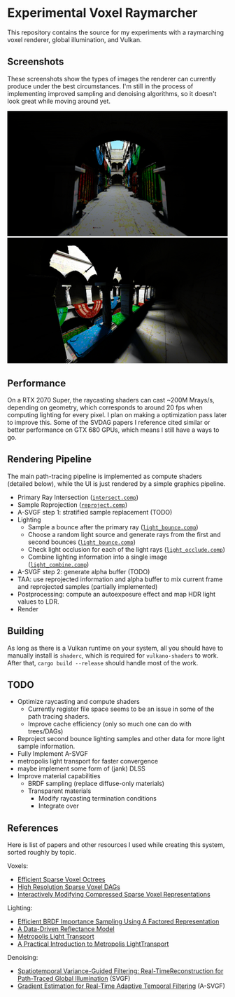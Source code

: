Experimental Voxel Raymarcher
============================

This repository contains the source for my experiments with a raymarching voxel renderer, global illumination, and Vulkan.

## Screenshots

These screenshots show the types of images the renderer can currently produce under the best circumstances. I'm still in the process of implementing improved sampling and denoising algorithms, so it doesn't look great while moving around yet.

![sponza-arch](data/screenshots/sponza_color_softer_shadows.png)
![sponza-balcony](data/screenshots/sponza_color_balcony.png)

## Performance

On a RTX 2070 Super, the raycasting shaders can cast ~200M Mrays/s, depending on geometry, which corresponds to around 20 fps when computing lighting for every pixel.
I plan on making a optimization pass later to improve this. 
Some of the SVDAG papers I reference cited similar or better performance on GTX 680 GPUs, which means I still have a ways to go.

## Rendering Pipeline

The main path-tracing pipeline is implemented as compute shaders (detailed below), while the UI is just rendered by a simple graphics pipeline.

* Primary Ray Intersection ([`intersect.comp`](src/shaders/intersect.comp))
* Sample Reprojection ([`reproject.comp`](src/shaders/reproject.comp))
* A-SVGF step 1: stratified sample replacement (TODO)
* Lighting 
  * Sample a bounce after the primary ray ([`light_bounce.comp`](src/shaders/light_bounce.comp))
  * Choose a random light source and generate rays from the first and second bounces ([`light_bounce.comp`](src/shaders/light_bounce.comp))
  * Check light occlusion for each of the light rays ([`light_occlude.comp`](src/shaders/light_occlude.comp))
  * Combine lighting information into a single image ([`light_combine.comp`](src/shaders/light_combine.comp))
* A-SVGF step 2: generate alpha buffer (TODO)
* TAA: use reprojected information and alpha buffer to mix current frame and reprojected samples (partially implemented)
* Postprocessing: compute an autoexposure effect and map HDR light values to LDR.
* Render 

## Building

As long as there is a Vulkan runtime on your system, all you should have to manually install is `shaderc`, which is required for `vulkano-shaders` to work.
After that, `cargo build --release` should handle most of the work.

## TODO

* Optimize raycasting and compute shaders
  * Currently register file space seems to be an issue in some of the path tracing shaders.
  * Improve cache efficiency (only so much one can do with trees/DAGs)
* Reproject second bounce lighting samples and other data for more light sample information.
* Fully Implement A-SVGF
* metropolis light transport for faster convergence
* maybe implement some form of (jank) DLSS
* Improve material capabilities
  * BRDF sampling (replace diffuse-only materials)
  * Transparent materials
    * Modify raycasting termination conditions
    * Integrate over

## References

Here is list of papers and other resources I used while creating this system, sorted roughly by topic.

Voxels:

* [Efficient Sparse Voxel Octrees](https://users.aalto.fi/~laines9/publications/laine2010i3d_paper.pdf)
* [High Resolution Sparse Voxel DAGs](https://icg.gwu.edu/sites/g/files/zaxdzs1481/f/downloads/highResolutionSparseVoxelDAGs.pdf)
* [Interactively Modifying Compressed Sparse Voxel Representations](https://graphics.tudelft.nl/Publications-new/2020/CBE20/ModifyingCompressedVoxels-main.pdf)

Lighting:

* [Efficient BRDF Importance Sampling Using A Factored Representation](https://gfx.cs.princeton.edu/gfx/proj/brdf/brdf.pdf)
* [A Data-Driven Reflectance Model](https://cseweb.ucsd.edu/~ravir/6160/papers/p759-matusik.pdf)
* [Metropolis Light Transport](https://graphics.stanford.edu/papers/metro/metro.pdf)
* [A Practical Introduction to Metropolis LightTransport](https://pdfs.semanticscholar.org/a386/55316ee7f438ba115b38e8d0b1410c691a26.pdf)

Denoising:

* [Spatiotemporal Variance-Guided Filtering: Real-TimeReconstruction for Path-Traced Global Illumination](https://cg.ivd.kit.edu/publications/2017/svgf/svgf_preprint.pdf) (SVGF)
* [Gradient Estimation for Real-Time Adaptive Temporal Filtering](https://cg.ivd.kit.edu/publications/2018/adaptive_temporal_filtering/adaptive_temporal_filtering.pdf) (A-SVGF)